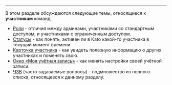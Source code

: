 ***

В этом разделе обсуждаются следующие темы, относящиеся к **участникам** команд:

 - [Роли](/articles/ru/members/roles) - отличия между админами, участниками со стандартным доступом, и участниками с ограниченным доступом. 
 - [Статусы](/articles/ru/members/statuses) - как понять, активен ли в Kato какой-то участника в текущий момент времени. 
 - [Карточка участника](/articles/ru/members/profile-cards) - как увидеть полезную информацию о других участниках и поменять свою.  
 - [Окно «Моя учётная запись»](/articles/ru/members/my-account) - как менять настройки своей учётной записи.
 - [ЧЗВ](/articles/ru/members/faq-members) (часто задаваемые вопросы) - подмножество из полного списка, относящееся к данному разделу.
